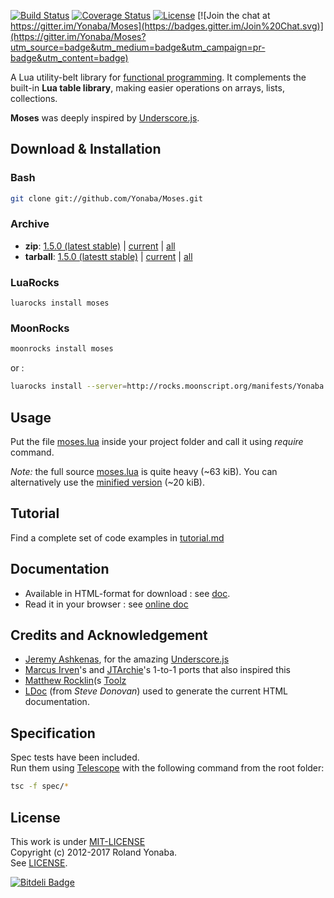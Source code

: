[![Build Status](https://travis-ci.org/Yonaba/Moses.png)](https://travis-ci.org/Yonaba/Moses)
[![Coverage Status](https://coveralls.io/repos/Yonaba/Moses/badge.png?branch=master)](https://coveralls.io/r/Yonaba/Moses?branch=master)
[![License](http://img.shields.io/badge/Licence-MIT-brightgreen.svg)](LICENSE)
[![Join the chat at https://gitter.im/Yonaba/Moses](https://badges.gitter.im/Join%20Chat.svg)](https://gitter.im/Yonaba/Moses?utm_source=badge&utm_medium=badge&utm_campaign=pr-badge&utm_content=badge)

A Lua utility-belt library for [functional programming](http://en.wikipedia.org/wiki/Functional_programming). It complements the built-in __Lua table library__, making easier 
operations on arrays, lists, collections.<br/>

__Moses__ was deeply inspired by [Underscore.js](http://underscorejs.org).

## Download & Installation
### Bash

```bash
git clone git://github.com/Yonaba/Moses.git
````

### Archive
* __zip__: [1.5.0 (latest stable)](http://github.com/Yonaba/Moses/archive/Moses-1.5.0-1.zip) | [current](http://github.com/Yonaba/Moses/archive/master.zip) | [all](http://github.com/Yonaba/Moses/tags)
* __tarball__: [1.5.0 (latestt stable)](http://github.com/Yonaba/Moses/archive/Moses-1.5.0-1.tar.gz) | [current](http://github.com/Yonaba/Moses/archive/master.tar.gz) | [all](http://github.com/Yonaba/Moses/tags)

### LuaRocks
```
luarocks install moses
````

### MoonRocks

```bash
moonrocks install moses
````

or : 

```bash
luarocks install --server=http://rocks.moonscript.org/manifests/Yonaba moses
````

## Usage
Put the file [moses.lua](https://github.com/Yonaba/Moses/blob/master/moses.lua) inside your project folder and call it using *require* command.

*Note:* the full source [moses.lua](https://github.com/Yonaba/Moses/blob/master/moses.lua) is quite heavy (~63 kiB). You can alternatively use the [minified version](https://github.com/Yonaba/Moses/blob/master/moses_min.lua) (~20 kiB).

## Tutorial
Find a complete set of code examples in [tutorial.md](https://github.com/Yonaba/Moses/blob/master/doc/tutorial.md)
  
## Documentation
* Available in HTML-format for download : see [doc](https://github.com/Yonaba/Moses/blob/master/doc).
* Read it in your browser : see [online doc](http://yonaba.github.io/Moses/doc)

## Credits and Acknowledgement
* [Jeremy Ashkenas](https://github.com/jashkenas), for the amazing [Underscore.js](http://documentcloud.github.com/underscore/)
* [Marcus Irven](http://mirven.github.com/underscore.lua/)'s and [JTArchie](https://github.com/jtarchie/underscore-lua)'s 1-to-1 ports that also inspired this
* [Matthew Rocklin](https://github.com/mrocklin)(s [Toolz](https://github.com/pytoolz/toolz/)
* [LDoc](https://github.com/stevedonovan/ldoc/) (from *Steve Donovan*) used to generate the current HTML documentation.

## Specification
Spec tests have been included.<br/>
Run them using [Telescope](https://github.com/norman/telescope) with the following command from the root folder:

```bash
tsc -f spec/*
```

## License
This work is under [MIT-LICENSE](http://www.opensource.org/licenses/mit-license.php)<br/>
Copyright (c) 2012-2017 Roland Yonaba. <br/>
See [LICENSE](LICENSE).

[![Bitdeli Badge](https://d2weczhvl823v0.cloudfront.net/Yonaba/moses/trend.png)](https://bitdeli.com/free "Bitdeli Badge")

